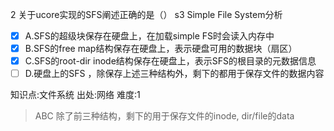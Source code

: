 2
关于ucore实现的SFS阐述正确的是（） s3 Simple File System分析
- [x] A.SFS的超级块保存在硬盘上，在加载simple FS时会读入内存中
- [x] B.SFS的free map结构保存在硬盘上，表示硬盘可用的数据块（扇区）
- [x] C.SFS的root-dir inode结构保存在硬盘上，表示SFS的根目录的元数据信息
- [ ] D.硬盘上的SFS ，除保存上述三种结构外，剩下的都用于保存文件的数据内容

知识点:文件系统
出处:网络
难度:1
> ABC 除了前三种结构，剩下的用于保存文件的inode, dir/file的data
